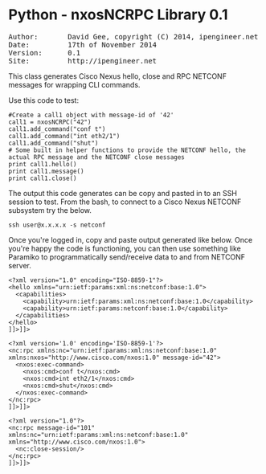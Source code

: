 Python - nxosNCRPC Library 0.1
====================================
<pre>
Author:       David Gee, copyright (C) 2014, ipengineer.net
Date:         17th of November 2014
Version:      0.1
Site:         http://ipengineer.net
</pre>

This class generates Cisco Nexus hello, close and RPC NETCONF messages for wrapping CLI commands.

Use this code to test:

```
#Create a call1 object with message-id of '42'
call1 = nxosNCRPC("42")
call1.add_command("conf t")
call1.add_command("int eth2/1")
call1.add_command("shut")
# Some built in helper functions to provide the NETCONF hello, the actual RPC message and the NETCONF close messages
print call1.hello()
print call1.message()
print call1.close()
```

The output this code generates can be copy and pasted in to an SSH session to test. From the bash, to connect 
to a Cisco Nexus NETCONF subsystem try the below.

```ssh user@x.x.x.x -s netconf```

Once you're logged in, copy and paste output generated like below. Once you're happy the code is functioning, you can
then use something like Paramiko to programmatically send/receive data to and from NETCONF server.

```
<?xml version="1.0" encoding="ISO-8859-1"?>
<hello xmlns="urn:ietf:params:xml:ns:netconf:base:1.0">
  <capabilities>
    <capability>urn:ietf:params:xml:ns:netconf:base:1.0</capability>
    <capability>urn:ietf:params:netconf:base:1.0</capability>
  </capabilities>
</hello>
]]>]]>

<?xml version='1.0' encoding='ISO-8859-1'?>
<nc:rpc xmlns:nc="urn:ietf:params:xml:ns:netconf:base:1.0" xmlns:nxos="http://www.cisco.com/nxos:1.0" message-id="42">
  <nxos:exec-command>
    <nxos:cmd>conf t</nxos:cmd>
    <nxos:cmd>int eth2/1</nxos:cmd>
    <nxos:cmd>shut</nxos:cmd>
  </nxos:exec-command>
</nc:rpc>
]]>]]>

<?xml version="1.0"?>
<nc:rpc message-id="101" xmlns:nc="urn:ietf:params:xml:ns:netconf:base:1.0" xmlns="http://www.cisco.com/nxos:1.0">
  <nc:close-session/>
</nc:rpc>
]]>]]>
```